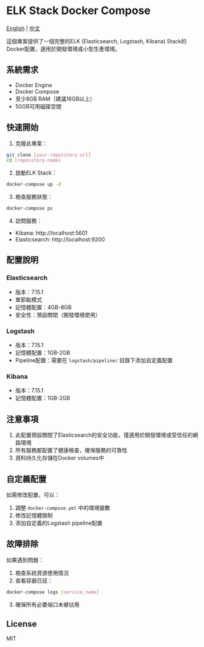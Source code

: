 # ELK Stack Docker Compose

[English](README.md) | [中文](README_zh.md)

這個專案提供了一個完整的ELK (Elasticsearch, Logstash, Kibana) Stack的Docker配置，適用於開發環境或小型生產環境。

## 系統需求

- Docker Engine
- Docker Compose
- 至少8GB RAM（建議16GB以上）
- 50GB可用磁碟空間

## 快速開始

1. 克隆此專案：
```bash
git clone [your-repository-url]
cd [repository-name]
```

2. 啟動ELK Stack：
```bash
docker-compose up -d
```

3. 檢查服務狀態：
```bash
docker-compose ps
```

4. 訪問服務：
- Kibana: http://localhost:5601
- Elasticsearch: http://localhost:9200

## 配置說明

### Elasticsearch
- 版本：7.15.1
- 單節點模式
- 記憶體配置：4GB-8GB
- 安全性：預設關閉（開發環境使用）

### Logstash
- 版本：7.15.1
- 記憶體配置：1GB-2GB
- Pipeline配置：需要在 `logstash/pipeline/` 目錄下添加自定義配置

### Kibana
- 版本：7.15.1
- 記憶體配置：1GB-2GB

## 注意事項

1. 此配置預設關閉了Elasticsearch的安全功能，僅適用於開發環境或受信任的網路環境
2. 所有服務都配置了健康檢查，確保服務的可靠性
3. 資料持久化存儲在Docker volumes中

## 自定義配置

如需修改配置，可以：
1. 調整 `docker-compose.yml` 中的環境變數
2. 修改記憶體限制
3. 添加自定義的Logstash pipeline配置

## 故障排除

如果遇到問題：
1. 檢查系統資源使用情況
2. 查看容器日誌：
```bash
docker-compose logs [service_name]
```
3. 確保所有必要端口未被佔用

## License

MIT
